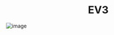<h1 align="center">
EV3
</h1>

![image](https://user-images.githubusercontent.com/95764952/229031866-8ca9e6c0-b630-4f1b-884d-1cbae7d2e193.png)

